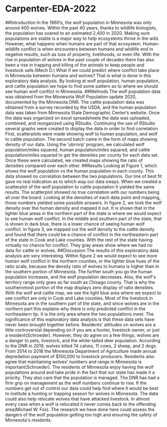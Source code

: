 # Carpenter-EDA-2022
##Introduction
In the 1960’s, the wolf population in Minnesota was only around 400 wolves. Within the past 40 years, thanks to wildlife biologists, the population has soared to an estimated 2,400 in 2020. Making sure populations are stable is a major way to help ecosystems thrive in the wild. However, what happens when humans are part of that ecosystem. Human-wildlife conflict is when encounters between humans and wildlife end in negative results, such as loss of property, livelihoods, or even life. With the rise in population of wolves in the past couple of decades  there has also been a rise in trapping and killing of  the animals to keep people and livestock safe.(Mech D.) What if we could predict where conflict take place in Minnesota between humans and wolves? That is what is done in this exploratory data analysis. By looking at wolf population, human population, and cattle population we hope to find some pattern as to where we should see human wolf conflict in Minnesota.
##Methods
The wolf population data was obtained from the Minnesota Wolf Population update 2020, documented by the Minnesota DNR. The cattle population data was obtained from a survey recorded by the USDA, and the human population data was taken from Minnesota State Demographic Center’s website. Once the data was organized on excel spreadsheets the data was uploaded, combined, and reorganized using RStudio. Continuing the use of RStudio several graphs were created to display the data in order to find correlation. First, scatterplots were made showing wolf to human population, and wolf to cattle population. The second batch came in the form of maps showing density of our data. Using the ‘ubrmrp’ program, we calculated wolf population/miles squared, human population/miles squared, and cattle population/miles squared to get the densities per county for each data set. Once these were calculated, we created maps showing the ratio of densities compared over each other.
##Results
Looking at Figure 1, which shows the wolf population vs the human population in each county. This data showed no correlation between the two populations. Our line of best fit gave no real indication as to which way our data sways. When we created a scatterplot of the wolf population to cattle population it yielded the same results. The scatterplot showed no true correlation with our numbers being all over the board. Looking at the densities of each data point and mapping, those numbers yielded some possible answers. In figure 2, we took the wolf density over the human density and mapped it out. It is shown that in the lighter blue areas in the northern part of the state is where we would expect to see human wolf conflict. In the middle and southern part of the state, that is shown in dark blue, there is a lower chance of seeing human wolf conflict. In figure 3, we mapped out the wolf density to the cattle density and found that there could be a chance of conflict in the northeastern part of the state in Cook and Lake counties. With the rest of the state having virtually no chance for conflict. They gray areas show where we had no data for cattle or wolves.
##Discussion
The results of this exploratory data analysis are very interesting. Within figure 2 we would expect to see more human wolf conflict in the northern counties, or the lighter blue hues of the ratio scale, because the density ratio of wolves to humans is higher than in the southern portion of Minnesota. The further south you go the human population increases, and the wolf population decreases. Also, the wolf's territory range only goes as far south as Chisago county. That is why the southernmost portion of  the map displays zero display of ratio densities.  With the wolf and cattle map, we see the light blue area where we expect to see conflict are only in Cook and Lake counties. Most of the livestock in Minnesota are in the southern part of the state, and since wolves are in the northern part this explains why there is only predicted conflict in the northeastern tip. It is the only area where the two populations meet. The significance of this exploratory data analysis is that these data sets have never been brought together before. Residents' attitudes on wolves are a little controversial depending on if you are a hunter, livestock owner, or just a resident(Schroeder). However, they do agree on a few things, wolves are a danger to pets, livestock, and the white-tailed deer population.  According to the DNR in 2019, wolves killed 74 calves, 11 cows, 2 sheep, and 2 dogs. From 2014 to 2018 the Minnesota Department of Agriculture made annual depredation payment of $150,000 to livestock producers. Residents also agree that maintaining wolves' numbers and range in Minnesota is important(Schroeder). The residents of Minnesota enjoy having the wolf populations around and take pride in the fact that our state has made it a priority. They also care that the population is managed. The DNR has had a firm grip on management as the wolf numbers continue to rise. If the numbers get out of control our data could help find where it would be best to institute a hunting or trapping season for wolves in Minnesota. The data could also help relocate wolves that have attacked livestock. In almost every case when a wolf is relocated it never comes back to the offending area(Michael W. Fox). The research we have done here could assess the dangers of the wolf population getting too high and ensuring the safety of Minnesota's residents.
